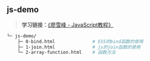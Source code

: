 ## js-demo

> **学习链接：**[《廖雪峰 - JavaScript教程》](http://www.liaoxuefeng.com/wiki/001434446689867b27157e896e74d51a89c25cc8b43bdb3000/)

``` bash
└─ js-demo/
    ├─ 0-bind.html              # ES5的bind函数的使用
    ├─ 1-join.html              # js的join函数的使用   
    └─ 2-array-function.html    # 函数方法
```
